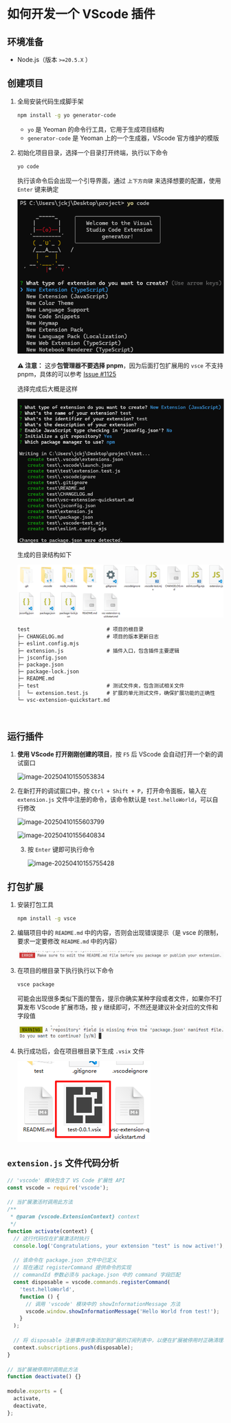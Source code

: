 # 如何开发一个 VScode 插件



## 环境准备

- Node.js（版本 `>=20.5.X` ）



## 创建项目

1. 全局安装代码生成脚手架

   ```bash
   npm install -g yo generator-code
   ```

   - `yo` 是 Yeoman 的命令行工具，它用于生成项目结构
   - `generator-code` 是 Yeoman 上的一个生成器，VScode 官方维护的模版

2. 初始化项目目录，选择一个目录打开终端，执行以下命令

   ```bash
   yo code
   ```

   执行该命令后会出现一个引导界面，通过 `上下方向键` 来选择想要的配置，使用 `Enter` 键来确定

   ![image-20250410153004628](images/image-20250410153004628.png)

   **⚠️ 注意：** 这步**包管理器不要选择 pnpm**，因为后面打包扩展用的 `vsce` 不支持 pnpm，具体的可以参考 [Issue #1125](https://github.com/microsoft/vscode-vsce/issues/1125)

   选择完成后大概是这样

   ![image-20250410163526728](images/image-20250410163526728.png)

   生成的目录结构如下

   ![image-20250410163611411](images/image-20250410163611411.png)
   ```
   test                         # 项目的根目录                
   ├─ CHANGELOG.md              # 项目的版本更新日志
   ├─ eslint.config.mjs         
   ├─ extension.js              # 插件入口，包含插件主要逻辑
   ├─ jsconfig.json             
   ├─ package.json              
   ├─ package-lock.json         
   ├─ README.md                 
   ├─ test                      # 测试文件夹，包含测试相关文件
   │  └─ extension.test.js      # 扩展的单元测试文件，确保扩展功能的正确性
   └─ vsc-extension-quickstart.md



## 运行插件

1. **使用 VScode 打开刚刚创建的项目**，按 `F5` 后 VScode 会自动打开一个新的调试窗口

   ![image-20250410155053834](images/image-20250410155053834.png)

2. 在新打开的调试窗口中，按 `Ctrl + Shift + P`，打开命令面板，输入在 `extension.js` 文件中注册的命令，该命令默认是 `test.helloWorld`，可以自行修改

   ![image-20250410155603799](images/image-20250410155603799.png)

   ![image-20250410155640834](images/image-20250410155640834.png)

   3. 按 `Enter` 键即可执行命令

      ![image-20250410155755428](images/image-20250410155755428.png)

      
      

## 打包扩展

1. 安装打包工具

   ```bash
   npm install -g vsce
   ```

2. 编辑项目中的 `README.md` 中的内容，否则会出现错误提示（是 vsce 的限制，要求一定要修改 `README.md` 中的内容）

   ![image-20250410163918320](images/image-20250410163918320.png)

3. 在项目的根目录下执行执行以下命令

   ```bash
   vsce package
   ```

   可能会出现很多类似下面的警告，提示你确实某种字段或者文件，如果你不打算发布 VScode 扩展市场，按 `y` 继续即可，不然还是建议补全对应的文件和字段值

   ![image-20250410164138275](images/image-20250410164138275.png)

4. 执行成功后，会在项目根目录下生成 `.vsix` 文件

   ![image-20250410164527839](images/image-20250410164527839.png)




## `extension.js` 文件代码分析

```js
// 'vscode' 模块包含了 VS Code 扩展性 API
const vscode = require('vscode');

// 当扩展激活时调用此方法
/**
 * @param {vscode.ExtensionContext} context
 */
function activate(context) {
  // 这行代码仅在扩展激活时执行
  console.log('Congratulations, your extension "test" is now active!');

  // 该命令在 package.json 文件中已定义
  // 现在通过 registerCommand 提供命令的实现
  // commandId 参数必须与 package.json 中的 command 字段匹配
  const disposable = vscode.commands.registerCommand(
    'test.helloWorld',
    function () {
      // 调用 'vscode' 模块中的 showInformationMessage 方法
      vscode.window.showInformationMessage('Hello World from test!');
    }
  );

  // 将 disposable 注册事件对象添加到扩展的订阅列表中，以便在扩展被停用时正确清理和释放资源
  context.subscriptions.push(disposable);
}

// 当扩展被停用时调用此方法
function deactivate() {}

module.exports = {
  activate,
  deactivate,
};
```
